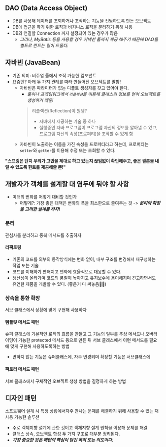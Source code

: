 ## DAO (Data Access Object)
- DB를 사용해 데이터를 조회하거나 조작하는 기능을 전담하도록 만든 오브젝트
- DB에 접근을 하기 위한 로직과 비지니스 로직을 분리하기 위해 사용
- DB와 연결할 Connection 까지 설정되어 있는 경우가 많음
  - _그러나, MyBatis 등을 사용할 경우 커넥션 풀까지 제공 해주기 때문에 DAO를 별도로 만드는 일이 드물다._

## 자바빈 (JavaBean)
- 기존 의미: 비주얼 툴에서 조작 가능한 컴포넌트
- 요즘엔? 아래 두 가지 관례를 따라 만들어진 오브젝트를 말함!
  - 자바빈은 파라미터가 없는 디폴트 생성자를 갖고 있어야 한다.
    - _툴이나 프레임워크에서 `리플렉션`을 이용해 클래스의 정보를 얻어 오브젝트를 생성하기 때문!_
    > 리플렉션(Reflection)이 뭔뎅?
    > - 자바에서 제공하는 기술 중 하나
    > - 실행중인 자바 프로그램이 프로그램 자신의 정보를 알아낼 수 있고, 프로그램 자신의 속성(프로퍼티)을 조작할 수 있게 함
  - 자바빈이 노출하는 이름을 가진 속성을 프로퍼티라고 하는데, 프로퍼티는 `setter`와 `getter`를 이용해 수정 또는 조회할 수 있다. 


**"스프링은 단지 우리가 고민을 제대로 하고 있는지 끊임없이 확인해주고, 좋은 결론을 내릴 수 있도록 힌트를 제공해줄 뿐!"**


## 개발자가 객체를 설계할 대 염두에 둬야 할 사항
- 미래의 변화를 어떻게 대비할 것인가
  - 어떻게?: 가장 좋은 대책은 변화의 폭을 최소한으로 줄여주는 것 -> **_분리와 확장을 고려한 설계를 하자!_**

### 분리
관심사를 분리하고 중복 메서드를 추출하자

#### 리팩토링
- 기존의 코드를 외부의 동작방식에는 변화 없이, 내부 구조를 변경해서 재구성하는 작업 또는 기술
- 코드를 이해하기 편해지고 변화에 효율적으로 대응할 수 있다.
- 생산성이 올라가며 코드의 품질이 높아지고 유지보수에 용이해지며 견고하면서도 유연한 제품을 개발할 수 있다. (좋은거 다 써놓음👍🏻)

### 상속을 통한 확장
서브 클래스에서 상황에 맞게 구현해 사용하자

#### 템플릿 메서드 패턴
슈퍼 클래스에 기본적인 로직의 흐름을 만들고 그 기능의 일부를 추상 메서드나 오버라이딩이 가능한 protected 메서드 등으로 만든 뒤 서브 클래스에서 이런 메서드를 필요에 맞게 구현해 사용하도록하는 방법
- 변하지 않는 기능은 슈퍼클래스에, 자주 변경되며 확장할 기능은 서브클래스에

#### 팩토리 메서드 패턴
서브 클래스에서 구체적인 오브젝트 생성 방법을 결정하게 하는 방법


## 디자인 패턴
소프트웨어 설계 시 특정 상황에서자주 만나는 문제를 해결하기 위해 사용할 수 있는 재사용 가능한 솔루션
- 주로 객체지향 설계에 관한 것이고 객체지향 설계 원칙을 이용해 문제를 해결
- 클래스 상속, 오브젝트 합성 두 가지 구조로 대부분 정리된다.
- _**가장 중요한 것은 패턴의 핵심이 담긴 목적 또는 의도이다.**_









